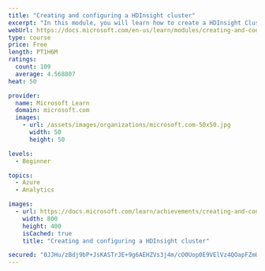 ```yaml
---
title: "Creating and configuring a HDInsight cluster"
excerpt: "In this module, you will learn how to create a HDInsight Cluster, monitor a cluster and be aware of common provisioning issues."
webUrl: https://docs.microsoft.com/en-us/learn/modules/creating-and-configuring-hdinsight-cluster/
type: course
price: Free
length: PT1H6M
ratings:
  count: 109
  average: 4.568807
heat: 50

provider:
  name: Microsoft Learn
  domain: microsoft.com
  images:
    - url: /assets/images/organizations/microsoft.com-50x50.jpg
      width: 50
      height: 50

levels:
  - Beginner

topics:
  - Azure
  - Analytics

images:
  - url: https://docs.microsoft.com/learn/achievements/creating-and-configuring-a-hdinsight-cluster-social.png
    width: 800
    height: 400
    isCached: true
    title: "Creating and configuring a HDInsight cluster"

secured: "0JJHu/zBdj9bP+JsKASTrJE+9g6AEHZVs3j4m/cO0Uop0E9VElVz4QOapFZmUb6nPJIhMmNkY2H7zqYgk3JsS+FuutLO0ahORsiaXR1xs7I12aumWkBqB9+z+3JbWG1u2quCAEWirhRQzKBvRleaSc2xEdjFwDImE8MjGUr2TCx9OjpWtah+wdhksIupzDG1YkXxjcHp8N/mURKjdBJD+EgQAVuwklIyV6mGRmgho+wddiOaa8mykceaDpjQvKOKNR3Z1CxBB7Lrxy92Y7Lbmmrj9NJ7/6VodtggkeLljdIvrZ5DSoD8tDARYqUOi4gbaU5QmwGX21Rf/pl7afM087SghDWbSVuF6VARnXoGQ9WiAZyus2+roibQpe7womsQMjTrYYxiyuMJ9sk5InL3xg==;T9BtXmhTM6adnhMyjpuVTQ=="
---
```


